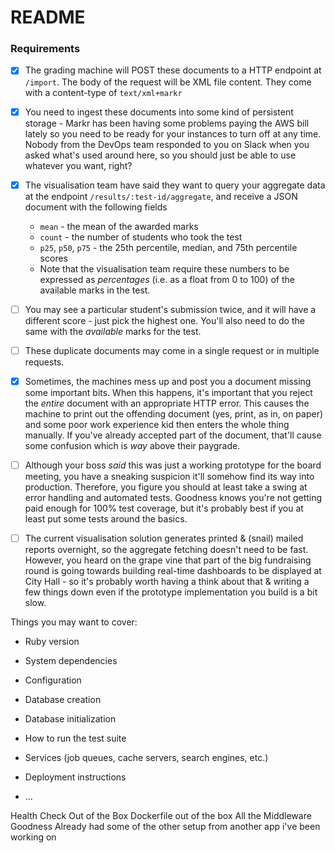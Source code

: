 # README


### Requirements

- [x] The grading machine will POST these documents to a HTTP endpoint at `/import`. The body of the request will be XML file content. They come with a content-type of `text/xml+markr`
- [x] You need to ingest these documents into some kind of persistent storage - Markr has been having some problems paying the AWS bill lately so you need to be ready for your instances to turn off at any time. Nobody from the DevOps team responded to you on Slack when you asked what's used around here, so you should just be able to use whatever you want, right?
- [x] The visualisation team have said they want to query your aggregate data at the endpoint `/results/:test-id/aggregate`, and receive a JSON document with the following fields
    -   `mean` - the mean of the awarded marks
    -   `count` - the number of students who took the test
    -   `p25`, `p50`, `p75` - the 25th percentile, median, and 75th percentile scores
    - Note that the visualisation team require these numbers to be expressed as _percentages_ (i.e. as a float from 0 to 100) of the available marks in the test.
- [ ] You may see a particular student's submission twice, and it will have a different score - just pick the highest one. You'll also need to do the same with the _available_ marks for the test.
- [ ] These duplicate documents may come in a single request or in multiple requests.
- [x] Sometimes, the machines mess up and post you a document missing some important bits. When this happens, it's important that you reject the _entire_ document with an appropriate HTTP error. This causes the machine to print out the offending document (yes, print, as in, on paper) and some poor work experience kid then enters the whole thing manually. If you've already accepted part of the document, that'll cause some confusion which is _way_ above their paygrade.
- [ ] Although your boss _said_ this was just a working prototype for the board meeting, you have a sneaking suspicion it'll somehow find its way into production. Therefore, you figure you should at least take a swing at error handling and automated tests. Goodness knows you're not getting paid enough for 100% test coverage, but it's probably best if you at least put some tests around the basics.
- [ ] The current visualisation solution generates printed & (snail) mailed reports overnight, so the aggregate fetching doesn't need to be fast. However, you heard on the grape vine that part of the big fundraising round is going towards building real-time dashboards to be displayed at City Hall - so it's probably worth having a think about that & writing a few things down even if the prototype implementation you build is a bit slow.


Things you may want to cover:

* Ruby version

* System dependencies

* Configuration

* Database creation

* Database initialization

* How to run the test suite

* Services (job queues, cache servers, search engines, etc.)

* Deployment instructions

* ...



Health Check Out of the Box
Dockerfile out of the box
All the Middleware Goodness
Already had some of the other setup from another app i've been working on
